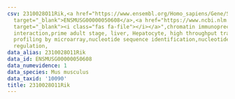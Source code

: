 ```yaml
---
csv: 2310028O11Rik,<a href="https://www.ensembl.org/Homo_sapiens/Gene/Summary?db=core;g=ENSMUSG00000050608"
  target="_blank">ENSMUSG00000050608</a>,<a href="https://www.ncbi.nlm.nih.gov/pubmed/23834426"
  target="_blank"><i class="fas fa-file"></i></a>",chromatin immunoprecipitation assay,direct
  interaction,prime adult stage, liver, Hepatocyte, high throughput transcription
  profiling by microarray,nucleotide sequence identification,nucleotide sequence identification,transcriptional
  regulation,
data_alias: 2310028O11Rik
data_id: ENSMUSG00000050608
data_numevidence: 1
data_species: Mus musculus
data_taxid: '10090'
title: 2310028O11Rik
---
```

